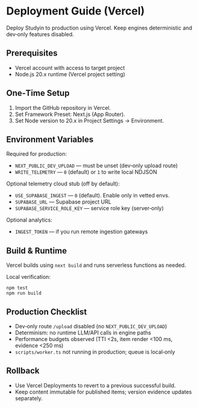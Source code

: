 # Deployment Guide (Vercel)

Deploy Studyin to production using Vercel. Keep engines deterministic and dev‑only features disabled.

## Prerequisites

- Vercel account with access to target project
- Node.js 20.x runtime (Vercel project setting)

## One‑Time Setup

1. Import the GitHub repository in Vercel.
2. Set Framework Preset: Next.js (App Router).
3. Set Node version to 20.x in Project Settings → Environment.

## Environment Variables

Required for production:
- `NEXT_PUBLIC_DEV_UPLOAD` — must be unset (dev‑only upload route)
- `WRITE_TELEMETRY` — `0` (default) or `1` to write local NDJSON

Optional telemetry cloud stub (off by default):
- `USE_SUPABASE_INGEST` — `0` (default). Enable only in vetted envs.
- `SUPABASE_URL` — Supabase project URL
- `SUPABASE_SERVICE_ROLE_KEY` — service role key (server‑only)

Optional analytics:
- `INGEST_TOKEN` — if you run remote ingestion gateways

## Build & Runtime

Vercel builds using `next build` and runs serverless functions as needed.

Local verification:
```
npm test
npm run build
```

## Production Checklist

- Dev‑only route `/upload` disabled (no `NEXT_PUBLIC_DEV_UPLOAD`)
- Determinism: no runtime LLM/API calls in engine paths
- Performance budgets observed (TTI <2s, item render <100 ms, evidence <250 ms)
- `scripts/worker.ts` not running in production; queue is local‑only

## Rollback

- Use Vercel Deployments to revert to a previous successful build.
- Keep content immutable for published items; version evidence updates separately.

